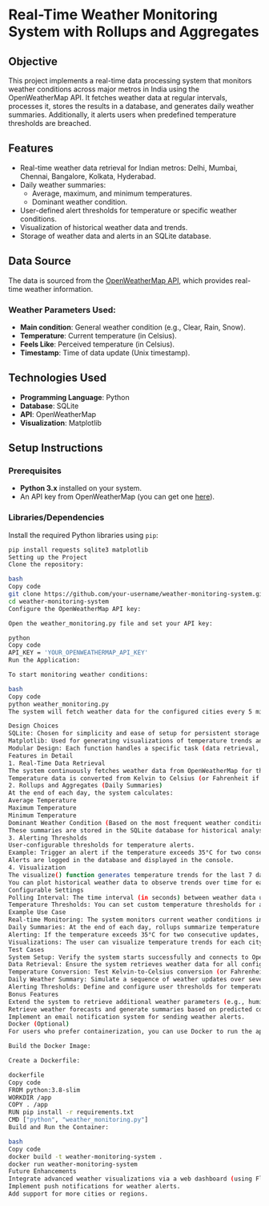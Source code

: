 # Real-Time Weather Monitoring System with Rollups and Aggregates

## Objective
This project implements a real-time data processing system that monitors weather conditions across major metros in India using the OpenWeatherMap API. It fetches weather data at regular intervals, processes it, stores the results in a database, and generates daily weather summaries. Additionally, it alerts users when predefined temperature thresholds are breached.

## Features
- Real-time weather data retrieval for Indian metros: Delhi, Mumbai, Chennai, Bangalore, Kolkata, Hyderabad.
- Daily weather summaries:
  - Average, maximum, and minimum temperatures.
  - Dominant weather condition.
- User-defined alert thresholds for temperature or specific weather conditions.
- Visualization of historical weather data and trends.
- Storage of weather data and alerts in an SQLite database.

## Data Source
The data is sourced from the [OpenWeatherMap API](https://openweathermap.org/), which provides real-time weather information.

### Weather Parameters Used:
- **Main condition**: General weather condition (e.g., Clear, Rain, Snow).
- **Temperature**: Current temperature (in Celsius).
- **Feels Like**: Perceived temperature (in Celsius).
- **Timestamp**: Time of data update (Unix timestamp).

## Technologies Used
- **Programming Language**: Python
- **Database**: SQLite
- **API**: OpenWeatherMap
- **Visualization**: Matplotlib

## Setup Instructions

### Prerequisites
- **Python 3.x** installed on your system.
- An API key from OpenWeatherMap (you can get one [here](https://home.openweathermap.org/users/sign_up)).

### Libraries/Dependencies
Install the required Python libraries using `pip`:

```bash
pip install requests sqlite3 matplotlib
Setting up the Project
Clone the repository:

bash
Copy code
git clone https://github.com/your-username/weather-monitoring-system.git
cd weather-monitoring-system
Configure the OpenWeatherMap API key:

Open the weather_monitoring.py file and set your API key:

python
Copy code
API_KEY = 'YOUR_OPENWEATHERMAP_API_KEY'
Run the Application:

To start monitoring weather conditions:

bash
Copy code
python weather_monitoring.py
The system will fetch weather data for the configured cities every 5 minutes (configurable) and store the data in a SQLite database.

Design Choices
SQLite: Chosen for simplicity and ease of setup for persistent storage of weather data and alert logs.
Matplotlib: Used for generating visualizations of temperature trends and weather summaries.
Modular Design: Each function handles a specific task (data retrieval, processing, storage, alerting, visualization), making the system easy to extend or modify.
Features in Detail
1. Real-Time Data Retrieval
The system continuously fetches weather data from OpenWeatherMap for the specified cities every 5 minutes (or any configurable interval).
Temperature data is converted from Kelvin to Celsius (or Fahrenheit if preferred).
2. Rollups and Aggregates (Daily Summaries)
At the end of each day, the system calculates:
Average Temperature
Maximum Temperature
Minimum Temperature
Dominant Weather Condition (Based on the most frequent weather condition of the day)
These summaries are stored in the SQLite database for historical analysis.
3. Alerting Thresholds
User-configurable thresholds for temperature alerts.
Example: Trigger an alert if the temperature exceeds 35°C for two consecutive updates.
Alerts are logged in the database and displayed in the console.
4. Visualization
The visualize() function generates temperature trends for the last 7 days using Matplotlib.
You can plot historical weather data to observe trends over time for each city.
Configurable Settings
Polling Interval: The time interval (in seconds) between weather data updates.
Temperature Thresholds: You can set custom temperature thresholds for alerts.
Example Use Case
Real-time Monitoring: The system monitors current weather conditions in key cities and stores them in a database.
Daily Summaries: At the end of each day, rollups summarize temperature trends and dominant weather conditions for each city.
Alerting: If the temperature exceeds 35°C for two consecutive updates, the system triggers a temperature breach alert.
Visualizations: The user can visualize temperature trends for each city over the past week using the built-in plotting functionality.
Test Cases
System Setup: Verify the system starts successfully and connects to OpenWeatherMap API using a valid API key.
Data Retrieval: Ensure the system retrieves weather data for all configured cities at the specified interval and stores it correctly.
Temperature Conversion: Test Kelvin-to-Celsius conversion (or Fahrenheit if applicable).
Daily Weather Summary: Simulate a sequence of weather updates over several days and verify the calculation of daily averages, max/min temperatures, and dominant weather conditions.
Alerting Thresholds: Define and configure user thresholds for temperature alerts. Simulate weather data exceeding the thresholds and verify that alerts are triggered correctly.
Bonus Features
Extend the system to retrieve additional weather parameters (e.g., humidity, wind speed) from OpenWeatherMap API.
Retrieve weather forecasts and generate summaries based on predicted conditions.
Implement an email notification system for sending weather alerts.
Docker (Optional)
For users who prefer containerization, you can use Docker to run the application. Below is an example of how to set up a basic Docker container:

Build the Docker Image:

Create a Dockerfile:

dockerfile
Copy code
FROM python:3.8-slim
WORKDIR /app
COPY . /app
RUN pip install -r requirements.txt
CMD ["python", "weather_monitoring.py"]
Build and Run the Container:

bash
Copy code
docker build -t weather-monitoring-system .
docker run weather-monitoring-system
Future Enhancements
Integrate advanced weather visualizations via a web dashboard (using Flask/Streamlit).
Implement push notifications for weather alerts.
Add support for more cities or regions.